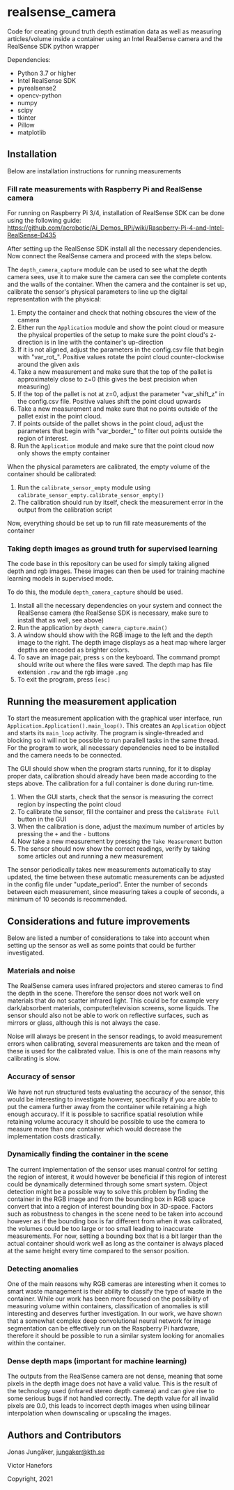 # realsense_camera
Code for creating ground truth depth estimation data
as well as measuring articles/volume inside a container using an Intel RealSense camera
and the RealSense SDK python wrapper

Dependencies:
* Python  3.7 or higher
* Intel RealSense SDK
* pyrealsense2
* opencv-python
* numpy
* scipy 
* tkinter
* Pillow
* matplotlib

## Installation
Below are installation instructions for running measurements

### Fill rate measurements with Raspberry Pi and RealSense camera
For running on Raspberry Pi 3/4, installation of RealSense SDK can be done using the following guide: https://github.com/acrobotic/Ai_Demos_RPi/wiki/Raspberry-Pi-4-and-Intel-RealSense-D435

After setting up the RealSense SDK install all the necessary dependencies. Now connect the RealSense camera and proceed with the steps below. 

The `depth_camera_capture` module can be used to see what the depth camera sees, use it to make sure the camera can see the complete contents and the walls of the container.
When the camera and the container is set up, calibrate the sensor's physical parameters to line up the digital representation with the physical:
1. Empty the container and check that nothing obscures the view of the camera
2. Either run the `Application` module and show the point cloud or measure the physical properties of the setup to make sure the point cloud's z-direction is in line with the container's up-direction
3. If it is not aligned, adjust the parameters in the config.csv file that begin with "var_rot_". Positive values rotate the point cloud counter-clockwise around the given axis
4. Take a new measurement and make sure that the top of the pallet is approximately close to z=0 (this gives the best precision when measuring)
5. If the top of the pallet is not at z=0, adjust the parameter "var_shift_z" in the config.csv file. Positive values shift the point cloud upwards
6. Take a new measurement and make sure that no points outside of the pallet exist in the point cloud. 
7. If points outside of the pallet shows in the point cloud, adjust the parameters that begin with "var_border_" to filter out points outside the region of interest. 
8. Run the `Application` module and make sure that the point cloud now only shows the empty container

When the physical parameters are calibrated, the empty volume of the container should be calibrated:
1. Run the `calibrate_sensor_empty` module using `calibrate_sensor_empty.calibrate_sensor_empty()`
2. The calibration should run by itself, check the measurement error in the output from the calibration script

Now, everything should be set up to run fill rate measurements of the container

### Taking depth images as ground truth for supervised learning
The code base in this repository can be used for simply taking aligned depth and rgb images. 
These images can then be used for training machine learning models in supervised mode. 

To do this, the module `depth_camera_capture` should be used. 
1. Install all the necessary dependencies on your system and connect the RealSense camera (the RealSense SDK is necessary, make sure to install that as well, see above)
2. Run the application by `depth_camera_capture.main()`
3. A window should show with the RGB image to the left and the depth image to the right. The depth image displays as a heat map where larger depths are encoded as brighter colors.
4. To save an image pair, press `s` on the keyboard. The command prompt should write out where the files were saved. The depth map has file extension `.raw` and the rgb image `.png`
5. To exit the program, press `[esc]`

 

## Running the measurement application
To start the measurement application with the graphical user interface, run `Application.Application().main_loop()`. This creates an `Application` object and starts its `main_loop` activity.
The program is single-threaded and blocking so it will not be possible to run parallell tasks in the same thread. 
For the program to work, all necessary dependencies need to be installed and the camera needs to be connected. 

The GUI should show when the program starts running, for it to display proper data, calibration should already have been made according to the steps above. 
The calibration for a full container is done during run-time. 

1. When the GUI starts, check that the sensor is measuring the correct region by inspecting the point cloud 
2. To calibrate the sensor, fill the container and press the `Calibrate Full` button in the GUI
3. When the calibration is done, adjust the maximum number of articles by pressing the `+` and the `-` buttons
4. Now take a new measurement by pressing the `Take Measurement` button
5. The sensor should now show the correct readings, verify by taking some articles out and running a new measurement

The sensor periodically takes new measurements automatically to stay updated, the time between these automatic measurements can be adjusted in the config file under "update_period". 
Enter the number of seconds between each measurement, since measuring takes a couple of seconds, a minimum of 10 seconds is recommended. 


## Considerations and future improvements
Below are listed a number of considerations to take into account when setting up the sensor as well as some points that could be further investigated.

### Materials and noise
The RealSense camera uses infrared projectors and stereo cameras to find the depth in the scene. 
Therefore the sensor does not work well on materials that do not scatter infrared light.
This could be for example very dark/absorbent materials, computer/television screens, some liquids. 
The sensor should also not be able to work on reflective surfaces, such as mirrors or glass, although this is not always the case. 

Noise will always be present in the sensor readings, to avoid measurement errors when calibrating, several measurements are taken and the mean of these is used for the calibrated value.
This is one of the main reasons why calibrating is slow. 

### Accuracy of sensor
We have not run structured tests evaluating the accuracy of the sensor, this would be interesting to investigate however, specifically if you are able to put the camera further away from the container while retaining a high enough accuracy.
If it is possible to sacrifice spatial resolution while retaining volume accuracy it should be possible to use the camera to measure more than one container which would decrease the implementation costs drastically. 

### Dynamically finding the container in the scene
The current implementation of the sensor uses manual control for setting the region of interest, it would however be beneficial if this region of interest could be dynamically determined through some smart system. 
Object detection might be a possible way to solve this problem by finding the container in the RGB image and from the bounding box in RGB space convert that into a region of interest bounding box in 3D-space.
Factors such as robustness to changes in the scene need to be taken into accound however as if the bounding box is far different from when it was calibrated, the volumes could be too large or too small leading to inaccurate measurements.
For now, setting a bounding box that is a bit larger than the actual container should work well as long as the container is always placed at the same height every time compared to the sensor position. 

### Detecting anomalies
One of the main reasons why RGB cameras are interesting when it comes to smart waste management is their ability to classify the type of waste in the container. 
While our work has been more focused on the possibility of measuring volume within containers, classification of anomalies is still interesting and deserves further investigation. 
In our work, we have shown that a somewhat complex deep convolutional neural network for image segmentation can be effectively run on the Raspberry Pi hardware, therefore it should be possible to run a similar system looking for anomalies within the container. 

### Dense depth maps (important for machine learning)
The outputs from the RealSense camera are not dense, meaning that some pixels in the depth image does not have a valid value. 
This is the result of the technology used (infrared stereo depth camera) and can give rise to some serious bugs if not handled correctly.
The depth value for all invalid pixels are 0.0, this leads to incorrect depth images when using bilinear interpolation when downscaling or upscaling the images. 

## Authors and Contributors
Jonas Jungåker, jungaker@kth.se

Victor Hanefors

Copyright, 2021
